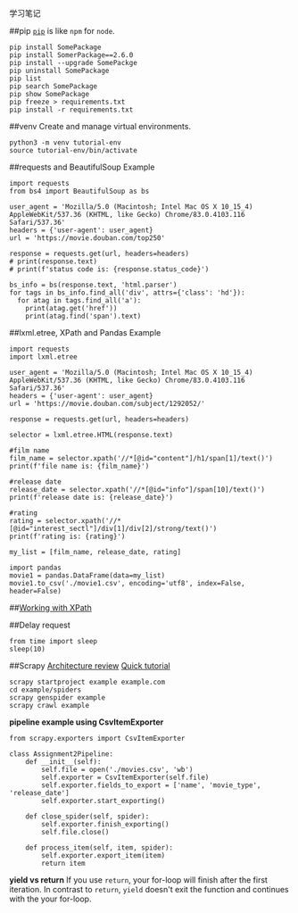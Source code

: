 学习笔记

##pip
[`pip`](https://pip.pypa.io/en/stable/) is like `npm` for `node`.
```
pip install SomePackage
pip install SomerPackage==2.6.0
pip install --upgrade SomePackge
pip uninstall SomePackage
pip list
pip search SomePackage
pip show SomePackage
pip freeze > requirements.txt
pip install -r requirements.txt
```

##venv
Create and manage virtual environments. 
```
python3 -m venv tutorial-env
source tutorial-env/bin/activate
```

##requests and BeautifulSoup Example
```
import requests
from bs4 import BeautifulSoup as bs

user_agent = 'Mozilla/5.0 (Macintosh; Intel Mac OS X 10_15_4) AppleWebKit/537.36 (KHTML, like Gecko) Chrome/83.0.4103.116 Safari/537.36'
headers = {'user-agent': user_agent}
url = 'https://movie.douban.com/top250'

response = requests.get(url, headers=headers)
# print(response.text)
# print(f'status code is: {response.status_code}')

bs_info = bs(response.text, 'html.parser')
for tags in bs_info.find_all('div', attrs={'class': 'hd'}):
  for atag in tags.find_all('a'):
    print(atag.get('href'))
    print(atag.find('span').text)
```

##lxml.etree, XPath and Pandas Example
```
import requests
import lxml.etree

user_agent = 'Mozilla/5.0 (Macintosh; Intel Mac OS X 10_15_4) AppleWebKit/537.36 (KHTML, like Gecko) Chrome/83.0.4103.116 Safari/537.36'
headers = {'user-agent': user_agent}
url = 'https://movie.douban.com/subject/1292052/'

response = requests.get(url, headers=headers)

selector = lxml.etree.HTML(response.text)

#film name
film_name = selector.xpath('//*[@id="content"]/h1/span[1]/text()')
print(f'file name is: {film_name}')

#release date
release_date = selector.xpath('//*[@id="info"]/span[10]/text()')
print(f'release date is: {release_date}')

#rating
rating = selector.xpath('//*[@id="interest_sectl"]/div[1]/div[2]/strong/text()')
print(f'rating is: {rating}')

my_list = [film_name, release_date, rating]

import pandas
movie1 = pandas.DataFrame(data=my_list)
movie1.to_csv('./movie1.csv', encoding='utf8', index=False, header=False)
```
##[Working with XPath](https://docs.scrapy.org/en/latest/topics/selectors.html#working-with-xpaths)

##Delay request
```
from time import sleep
sleep(10)
```

##Scrapy
[Architecture review](https://docs.scrapy.org/en/latest/topics/architecture.html)
[Quick tutorial](https://docs.scrapy.org/en/latest/intro/tutorial.html)
```
scrapy startproject example example.com
cd example/spiders
scrapy genspider example
scrapy crawl example
```
**pipeline example using CsvItemExporter**
```
from scrapy.exporters import CsvItemExporter

class Assignment2Pipeline:
    def __init__(self):
        self.file = open('./movies.csv', 'wb')
        self.exporter = CsvItemExporter(self.file)
        self.exporter.fields_to_export = ['name', 'movie_type', 'release_date']
        self.exporter.start_exporting()

    def close_spider(self, spider):
        self.exporter.finish_exporting()
        self.file.close()

    def process_item(self, item, spider):
        self.exporter.export_item(item)
        return item
```
**yield vs return**
If you use `return`, your for-loop will finish after the first iteration. In contrast to `return`, `yield` doesn't exit the function and continues with the your for-loop.
